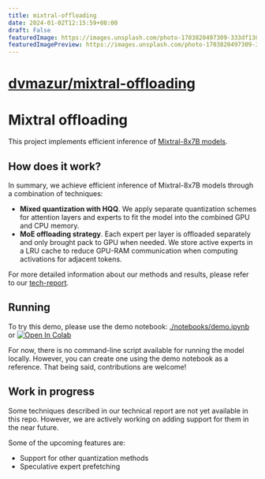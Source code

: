 ```yaml
---
title: mixtral-offloading
date: 2024-01-02T12:15:59+08:00
draft: False
featuredImage: https://images.unsplash.com/photo-1703820497309-333df13052f0?ixid=M3w0NjAwMjJ8MHwxfHJhbmRvbXx8fHx8fHx8fDE3MDQxNjg5NDh8&ixlib=rb-4.0.3
featuredImagePreview: https://images.unsplash.com/photo-1703820497309-333df13052f0?ixid=M3w0NjAwMjJ8MHwxfHJhbmRvbXx8fHx8fHx8fDE3MDQxNjg5NDh8&ixlib=rb-4.0.3
---
```


# [dvmazur/mixtral-offloading](https://github.com/dvmazur/mixtral-offloading)

# Mixtral offloading

This project implements efficient inference of [Mixtral-8x7B models](https://mistral.ai/news/mixtral-of-experts/).

## How does it work?

In summary, we achieve efficient inference of Mixtral-8x7B models through a combination of techniques:

* **Mixed quantization with HQQ**. We apply separate quantization schemes for attention layers and experts to fit the model into the combined GPU and CPU memory.
* **MoE offloading strategy**. Each expert per layer is offloaded separately and only brought pack to GPU when needed. We store active experts in a LRU cache to reduce GPU-RAM communication when computing activations for adjacent tokens.

For more detailed information about our methods and results, please refer to our [tech-report](https://arxiv.org/abs/2312.17238).

## Running

To try this demo, please use the demo notebook: [./notebooks/demo.ipynb](./notebooks/demo.ipynb) or [![Open In Colab](https://colab.research.google.com/assets/colab-badge.svg)](https://colab.research.google.com/github/dvmazur/mixtral-offloading/blob/master/notebooks/demo.ipynb)

For now, there is no command-line script available for running the model locally. However, you can create one using the demo notebook as a reference. That being said, contributions are welcome!

## Work in progress

Some techniques described in our technical report are not yet available in this repo. However, we are actively working on adding support for them in the near future.

Some of the upcoming features are:
* Support for other quantization methods
* Speculative expert prefetching
